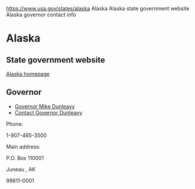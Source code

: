 

https://www.usa.gov/states/alaska
Alaska
Alaska state government website
Alaska governor contact info

Alaska
======

State government website
------------------------

[Alaska homepage](https://alaska.gov/)

Governor
--------

* [Governor Mike Dunleavy](https://gov.alaska.gov/)
* [Contact Governor Dunleavy](https://gov.alaska.gov/contact/)

Phone:

1-907-465-3500

Main address:

P.O. Box 110001
  
Juneau
,
AK

99811-0001
